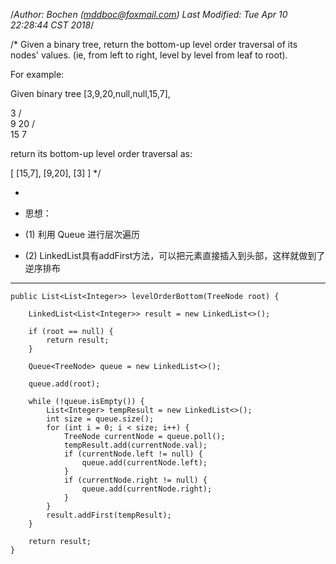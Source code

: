 /*Author: Bochen (mddboc@foxmail.com)
Last Modified: Tue Apr 10 22:28:44 CST 2018*/

/*
Given a binary tree, return the bottom-up level order traversal of its nodes' values. (ie, from left to right, level by level from leaf to root).


For example:

Given binary tree [3,9,20,null,null,15,7],

   3
  / \
 9  20
 /  \
15   7

return its bottom-up level order traversal as:

[
  [15,7],
  [9,20],
  [3]
] */

 
* 
* 思想：

* (1) 利用 Queue 进行层次遍历

* (2) LinkedList具有addFirst方法，可以把元素直接插入到头部，这样就做到了逆序排布

-------

    public List<List<Integer>> levelOrderBottom(TreeNode root) {
        
		LinkedList<List<Integer>> result = new LinkedList<>();
		
        if (root == null) {
            return result;
        }

        Queue<TreeNode> queue = new LinkedList<>();

        queue.add(root);

        while (!queue.isEmpty()) {
            List<Integer> tempResult = new LinkedList<>();
            int size = queue.size();
            for (int i = 0; i < size; i++) {
                TreeNode currentNode = queue.poll();
                tempResult.add(currentNode.val);
                if (currentNode.left != null) {
                    queue.add(currentNode.left);
                }
                if (currentNode.right != null) {
                    queue.add(currentNode.right);
                }
            }
			result.addFirst(tempResult);
        }

		return result;
    }
